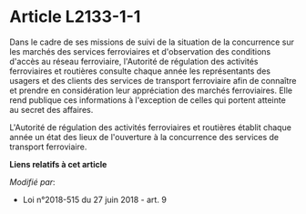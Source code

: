 # Article L2133-1-1

Dans le cadre de ses missions de suivi de la situation de la concurrence sur les marchés des services ferroviaires et
d'observation des conditions d'accès au réseau ferroviaire, l'Autorité de régulation des activités ferroviaires et routières
consulte chaque année les représentants des usagers et des clients des services de transport ferroviaire afin de connaître et
prendre en considération leur appréciation des marchés ferroviaires. Elle rend publique ces informations à l'exception de
celles qui portent atteinte au secret des affaires.

L'Autorité de régulation des activités ferroviaires et routières établit chaque année un état des lieux de l'ouverture à la
concurrence des services de transport ferroviaire.

**Liens relatifs à cet article**

_Modifié par_:

  - Loi n°2018-515 du 27 juin 2018 - art. 9

